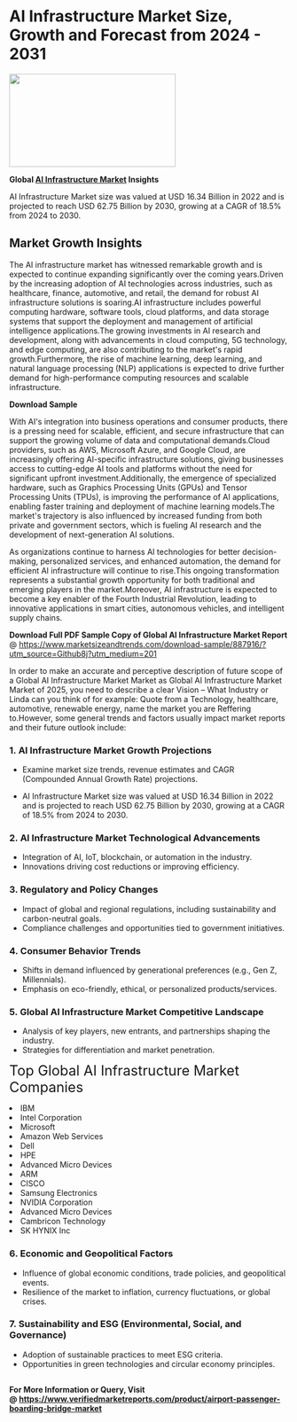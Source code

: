 <H1>AI Infrastructure Market Size, Growth and Forecast from 2024 - 2031</H1><img class="aligncenter size-medium wp-image-584254" src="https://thirdeyenews.in/wp-content/uploads/2024/09/Global-Market-Research-300x168.jpeg" alt="" width="300" height="168" /><p><strong>Global&nbsp;<a href="https://www.marketsizeandtrends.com/download-sample/887916/?utm_source=Github8j?utm_medium=201">AI Infrastructure Market</a> Insights</strong></p><p>AI Infrastructure Market size was valued at USD 16.34 Billion in 2022 and is projected to reach USD 62.75 Billion by 2030, growing at a CAGR of 18.5% from 2024 to 2030.</p><p><h2>Market Growth Insights</h2> <p>The AI infrastructure market has witnessed remarkable growth and is expected to continue expanding significantly over the coming years.Driven by the increasing adoption of AI technologies across industries, such as healthcare, finance, automotive, and retail, the demand for robust AI infrastructure solutions is soaring.AI infrastructure includes powerful computing hardware, software tools, cloud platforms, and data storage systems that support the deployment and management of artificial intelligence applications.The growing investments in AI research and development, along with advancements in cloud computing, 5G technology, and edge computing, are also contributing to the market's rapid growth.Furthermore, the rise of machine learning, deep learning, and natural language processing (NLP) applications is expected to drive further demand for high-performance computing resources and scalable infrastructure.</p> <p><strong>Download Sample</strong></p> <p>With AI's integration into business operations and consumer products, there is a pressing need for scalable, efficient, and secure infrastructure that can support the growing volume of data and computational demands.Cloud providers, such as AWS, Microsoft Azure, and Google Cloud, are increasingly offering AI-specific infrastructure solutions, giving businesses access to cutting-edge AI tools and platforms without the need for significant upfront investment.Additionally, the emergence of specialized hardware, such as Graphics Processing Units (GPUs) and Tensor Processing Units (TPUs), is improving the performance of AI applications, enabling faster training and deployment of machine learning models.The market's trajectory is also influenced by increased funding from both private and government sectors, which is fueling AI research and the development of next-generation AI solutions.<p>As organizations continue to harness AI technologies for better decision-making, personalized services, and enhanced automation, the demand for efficient AI infrastructure will continue to rise.This ongoing transformation represents a substantial growth opportunity for both traditional and emerging players in the market.Moreover, AI infrastructure is expected to become a key enabler of the Fourth Industrial Revolution, leading to innovative applications in smart cities, autonomous vehicles, and intelligent supply chains.</p> <p><span class=""><strong>Download Full PDF Sample Copy of Global AI Infrastructure Market Report</strong> @ <a href="https://www.marketsizeandtrends.com/download-sample/887916/?utm_source=Github8j?utm_medium=201" target="_blank">https://www.marketsizeandtrends.com/download-sample/887916/?utm_source=Github8j?utm_medium=201</a></span></p><p>In order to make an accurate and perceptive description of future scope of a Global&nbsp;AI Infrastructure Market Market as Global&nbsp;AI Infrastructure Market Market of 2025, you need to describe a clear Vision &ndash; What Industry or Linda can you think of for example: Quote from a Technology, healthcare, automotive, renewable energy, name the market you are Reffering to.However, some general trends and factors usually impact market reports and their future outlook include:</p><h3>1.&nbsp;<strong>AI Infrastructure Market Growth Projections</strong></h3><ul><li>Examine market size trends, revenue estimates and CAGR (Compounded Annual Growth Rate) projections.</li><li><p>AI Infrastructure Market size was valued at USD 16.34 Billion in 2022 and is projected to reach USD 62.75 Billion by 2030, growing at a CAGR of 18.5% from 2024 to 2030.</p></li></ul><h3>2.&nbsp;<strong>AI Infrastructure Market Technological Advancements</strong></h3><ul><li>Integration of AI, IoT, blockchain, or automation in the industry.</li><li>Innovations driving cost reductions or improving efficiency.</li></ul><h3>3.&nbsp;<strong>Regulatory and Policy Changes</strong></h3><ul><li>Impact of global and regional regulations, including sustainability and carbon-neutral goals.</li><li>Compliance challenges and opportunities tied to government initiatives.</li></ul><h3>4.&nbsp;<strong>Consumer Behavior Trends</strong></h3><ul><li>Shifts in demand influenced by generational preferences (e.g., Gen Z, Millennials).</li><li>Emphasis on eco-friendly, ethical, or personalized products/services.</li></ul><h3>5.&nbsp;<strong>Global AI Infrastructure Market Competitive Landscape</strong></h3><ul><li>Analysis of key players, new entrants, and partnerships shaping the industry.</li><li>Strategies for differentiation and market penetration.</li></ul><p data-pm-slice="1 1 []"><span style="color: inherit; font-family: inherit; font-size: 25px;">Top Global AI Infrastructure Market Companies</span></p><div class="" data-test-id=""><p><li>IBM</li><li> Intel Corporation</li><li> Microsoft</li><li> Amazon Web Services</li><li> Dell</li><li> HPE</li><li> Advanced Micro Devices</li><li> ARM</li><li> CISCO</li><li> Samsung Electronics</li><li> NVIDIA Corporation</li><li> Advanced Micro Devices</li><li> Cambricon Technology</li><li> SK HYNIX Inc</li></p></div><h3>6.&nbsp;<strong>Economic and Geopolitical Factors</strong></h3><ul><li>Influence of global economic conditions, trade policies, and geopolitical events.</li><li>Resilience of the market to inflation, currency fluctuations, or global crises.</li></ul><h3>7.&nbsp;<strong>Sustainability and ESG (Environmental, Social, and Governance)</strong></h3><ul><li>Adoption of sustainable practices to meet ESG criteria.</li><li>Opportunities in green technologies and circular economy principles.</li></ul><h2><strong style="font-size: 14px;">For More Information or Query, Visit @&nbsp;</strong><a style="background-color: #ffffff; font-size: 14px;" href="https://www.marketsizeandtrends.com/report/ai-infrastructure-market-/" target="_blank">https://www.verifiedmarketreports.com/product/airport-passenger-boarding-bridge-market</a></h2>